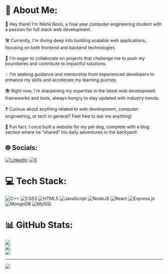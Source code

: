 # 💫 About Me:
👋 Hey there! I'm Nikhil Nooli, a final year computer engineering student with a passion for full stack web development.<br><br>🛠️ Currently, I'm diving deep into building scalable web applications, focusing on both frontend and backend technologies.<br><br>🤝 I'm eager to collaborate on projects that challenge me to push my boundaries and contribute to impactful solutions.<br><br>💡 I'm seeking guidance and mentorship from experienced developers to enhance my skills and accelerate my learning journey.<br><br>📚 Right now, I'm sharpening my expertise in the latest web development frameworks and tools, always hungry to stay updated with industry trends.<br><br>❓ Curious about anything related to web development, computer engineering, or tech in general? Feel free to ask me anything!<br><br>🎉 Fun fact: I once built a website for my pet dog, complete with a blog section where he "shared" his daily adventures in the backyard!


## 🌐 Socials:
[![LinkedIn](https://img.shields.io/badge/LinkedIn-%230077B5.svg?logo=linkedin&logoColor=white)](https://linkedin.com/in/https://linkedln.com/in/nikhil-nooli) [![X](https://img.shields.io/badge/X-black.svg?logo=X&logoColor=white)](https://x.com/https://twitter.com/nikhil_nooli) 

# 💻 Tech Stack:
![C++](https://img.shields.io/badge/c++-%2300599C.svg?style=for-the-badge&logo=c%2B%2B&logoColor=white) ![CSS3](https://img.shields.io/badge/css3-%231572B6.svg?style=for-the-badge&logo=css3&logoColor=white) ![HTML5](https://img.shields.io/badge/html5-%23E34F26.svg?style=for-the-badge&logo=html5&logoColor=white) ![JavaScript](https://img.shields.io/badge/javascript-%23323330.svg?style=for-the-badge&logo=javascript&logoColor=%23F7DF1E) ![NodeJS](https://img.shields.io/badge/node.js-6DA55F?style=for-the-badge&logo=node.js&logoColor=white) ![React](https://img.shields.io/badge/react-%2320232a.svg?style=for-the-badge&logo=react&logoColor=%2361DAFB) ![Express.js](https://img.shields.io/badge/express.js-%23404d59.svg?style=for-the-badge&logo=express&logoColor=%2361DAFB) ![MongoDB](https://img.shields.io/badge/MongoDB-%234ea94b.svg?style=for-the-badge&logo=mongodb&logoColor=white) ![MySQL](https://img.shields.io/badge/mysql-%2300000f.svg?style=for-the-badge&logo=mysql&logoColor=white)
# 📊 GitHub Stats:
![](https://github-readme-stats.vercel.app/api?username=nikhil-nooli&theme=dark&hide_border=false&include_all_commits=false&count_private=false)<br/>
![](https://github-readme-streak-stats.herokuapp.com/?user=nikhil-nooli&theme=dark&hide_border=false)<br/>
![](https://github-readme-stats.vercel.app/api/top-langs/?username=nikhil-nooli&theme=dark&hide_border=false&include_all_commits=false&count_private=false&layout=compact)

---
[![](https://visitcount.itsvg.in/api?id=nikhil-nooli&icon=0&color=0)](https://visitcount.itsvg.in)
